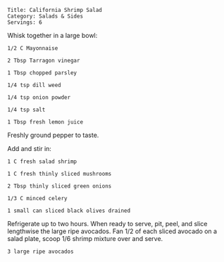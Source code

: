 ~~~ recipe-info
Title: California Shrimp Salad
Category: Salads & Sides
Servings: 6
~~~

Whisk together in a large bowl:

~~~ recipe-ingredients
1/2 C Mayonnaise

2 Tbsp Tarragon vinegar

1 Tbsp chopped parsley

1/4 tsp dill weed

1/4 tsp onion powder

1/4 tsp salt

1 Tbsp fresh lemon juice
~~~

Freshly ground pepper to taste.

Add and stir in:

~~~ recipe-ingredients
1 C fresh salad shrimp

1 C fresh thinly sliced mushrooms

2 Tbsp thinly sliced green onions

1/3 C minced celery

1 small can sliced black olives drained
~~~

Refrigerate up to two hours. When ready to serve, pit, peel, and slice lengthwise the large ripe
avocados. Fan 1/2 of each sliced avocado on a salad plate, scoop 1/6 shrimp mixture over and serve.

~~~ recipe-ingredients
3 large ripe avocados
~~~
